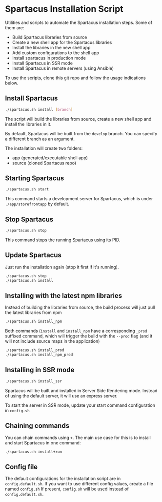# Spartacus Installation Script

Utilities and scripts to automate the Spartacus installation steps. Some of them are:

- Build Spartacus libraries from source
- Create a new shell app for the Spartacus libraries
- Install the libraries in the new shell app
- Add custom configurations to the shell app
- Install spartacus in production mode
- Install Spartacus in SSR mode
- Install Spartacus in remote servers (using Ansible)

To use the scripts, clone this git repo and follow the usage indications below.

## Install Spartacus

```bash
./spartacus.sh install [branch]
```

The script will build the libraries from source, create a new shell app and install the libraries in it.

By default, Spartacus will be built from the `develop` branch. You can specify a different branch as an argument.

The installation will create two folders:

- app (generated/executable shell app)
- source (cloned Spartacus repo)

## Starting Spartacus

```bash
./spartacus.sh start
```

This command starts a development server for Spartacus, which is under `./app/storefrontapp` by default.

## Stop Spartacus

```bash
./spartacus.sh stop
```

This command stops the running Spartacus using its PID.

## Update Spartacus

Just run the installation again (stop it first if it's running).

```bash
./spartacus.sh stop
./spartacus.sh install
```

## Installing with the latest npm libraries

Instead of building the libraries from source, the build process will just pull the latest libraries from npm

```bash
./spartacus.sh install_npm
```

Both commands (`install` and `install_npm` have a corresponding `_prod` suffixed command, which will trigger the build with the `--prod` flag (and it will not include source maps in the application)

```bash
./spartacus.sh install_prod
./spartacus.sh install_npm_prod
```

## Installing in SSR mode

```bash
./spartacus.sh install_ssr
```

Spartacus will be built and installed in Server Side Rendering mode. Instead of using the default server, it will use an express server.

To start the server in SSR mode, update your start command configuration in `config.sh`

## Chaining commands

You can chain commands using `+`. The main use case for this is to install and start Spartacus in one command:

```bash
./spartacus.sh install+run
```

## Config file

The default configurations for the installation script are in `config.default.sh`.
If you want to use different config values, create a file named `config.sh`
If present, `config.sh` will be used instead of `config.default.sh`.

